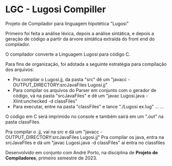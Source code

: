 # LGC - Lugosi Compiller

Projeto de Compilador para linguagem hipotética "Lugosi"

Primeiro foi feita a análise léxica, depois a análise sintática, e depois a geração de código a partir da árvore sintática extraída do front end do compilador. 

O compilador converte a Linguagem Lugosi para código C.

Para fins de organização, foi adotada a seguinte estratégia para compilação dos arquivos:
- Pra compilar o Lugosi.jj, da pasta "src" dê um "javacc -OUTPUT_DIRECTORY:srcJavaFiles Lugosi.jj"
- Para compilar os arquivos do Parser em conjunto com o gerador de código, vá na pasta "srcJavaFiles" e dê um "javac Lugosi.java -Xlint:unchecked -d classFiles"
- Para executar, entre na pasta "classFiles" e lance "./Lugosi ex.lug" ... ... 

O código em C será imprimido no console e também sairá em um ".out" na pasta classFiles. 

Pra compilar o .jj, vai na src e dá um "javacc -OUTPUT_DIRECTORY:srcJavaFiles Lugosi.jj"
Pra compilar os java, entra na srcJavaFIles e dá um "javac Lugosi.java -d classFiles"
aí entra no classfiles

Desenvolvido em conjunto com André Porto, na disciplina de <strong> Projeto de Compiladores</strong>, primeiro semestre de 2023. 
